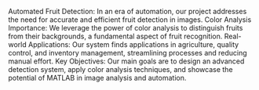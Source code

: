 Automated Fruit Detection: In an era of automation, our project addresses the need for accurate and efficient fruit detection in images.
Color Analysis Importance: We leverage the power of color analysis to distinguish fruits from their backgrounds, a fundamental aspect of fruit recognition.
Real-world Applications: Our system finds applications in agriculture, quality control, and inventory management, streamlining processes and reducing manual effort.
Key Objectives: Our main goals are to design an advanced detection system, apply color analysis techniques, and showcase the potential of MATLAB in image analysis and automation.
